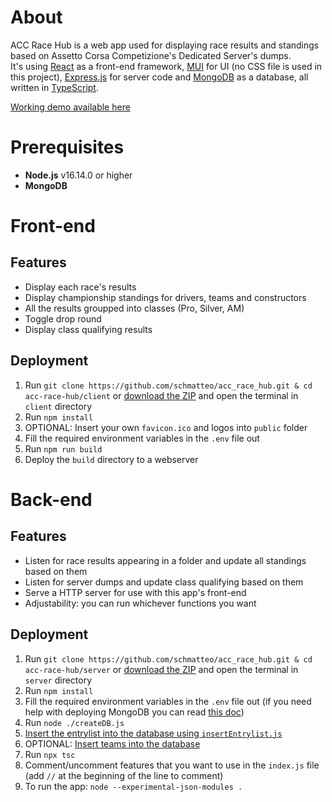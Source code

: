 # About
ACC Race Hub is a web app used for displaying race results and standings based on Assetto Corsa Competizione's Dedicated Server's dumps.   
It's using [React](https://reactjs.org/) as a front-end framework, [MUI](https://mui.com/) for UI (no CSS file is used in this project), [Express.js](https://expressjs.com/) for server code and [MongoDB](https://www.mongodb.com/) as a database, all written in [TypeScript](https://www.typescriptlang.org/).   
   
[Working demo available here](https://schmatteo.github.io/bskithub/)   

# Prerequisites
- **Node.js** v16.14.0 or higher
- **MongoDB**

# Front-end
## Features
- Display each race's results
- Display championship standings for drivers, teams and constructors
- All the results groupped into classes (Pro, Silver, AM)
- Toggle drop round
- Display class qualifying results

## Deployment
1. Run `git clone https://github.com/schmatteo/acc_race_hub.git & cd acc-race-hub/client` or [download the ZIP](https://github.com/schmatteo/acc-race-hub/archive/refs/heads/master.zip) and open the terminal in `client` directory
1. Run `npm install`
1. OPTIONAL: Insert your own `favicon.ico` and logos into `public` folder
1. Fill the required environment variables in the `.env` file out
1. Run `npm run build`
1. Deploy the `build` directory to a webserver 

# Back-end
## Features
- Listen for race results appearing in a folder and update all standings based on them
- Listen for server dumps and update class qualifying based on them
- Serve a HTTP server for use with this app's front-end
- Adjustability: you can run whichever functions you want

## Deployment
1. Run `git clone https://github.com/schmatteo/acc_race_hub.git & cd acc-race-hub/server` or [download the ZIP](https://github.com/schmatteo/acc-race-hub/archive/refs/heads/master.zip) and open the terminal in `server` directory
1. Run `npm install`
2. Fill the required environment variables in the `.env` file out (if you need help with deploying MongoDB you can read [this doc](https://github.com/schmatteo/acc-race-hub/blob/master/docs/mongodb.md))
1. Run `node ./createDB.js`
1. [Insert the entrylist into the database using `insertEntrylist.js`](https://github.com/schmatteo/acc-race-hub/blob/master/docs/entrylist.md)
1. OPTIONAL: [Insert teams into the database](https://github.com/schmatteo/acc-race-hub/blob/master/docs/teams.md)
1. Run `npx tsc`
1. Comment/uncomment features that you want to use in the `index.js` file (add `//` at the beginning of the line to comment)
1. To run the app: `node --experimental-json-modules .`
